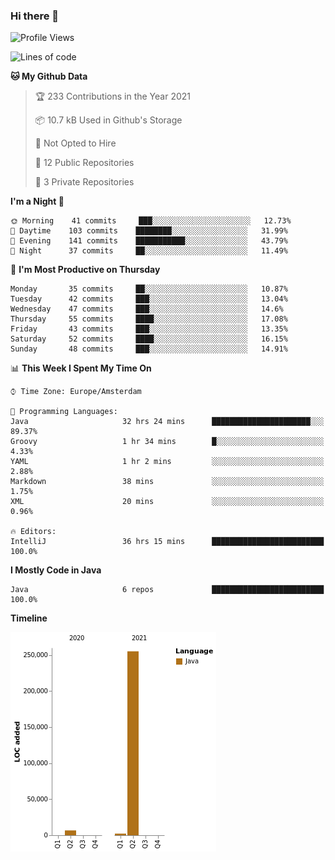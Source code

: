 ### Hi there 👋


<!--START_SECTION:waka-->
![Profile Views](http://img.shields.io/badge/Profile%20Views-0-blue)

![Lines of code](https://img.shields.io/badge/From%20Hello%20World%20I%27ve%20Written-264010%20lines%20of%20code-blue)

**🐱 My Github Data** 

> 🏆 233 Contributions in the Year 2021
 > 
> 📦 10.7 kB Used in Github's Storage 
 > 
> 🚫 Not Opted to Hire
 > 
> 📜 12 Public Repositories 
 > 
> 🔑 3 Private Repositories  
 > 
**I'm a Night 🦉** 

```text
🌞 Morning    41 commits     ███░░░░░░░░░░░░░░░░░░░░░░   12.73% 
🌆 Daytime    103 commits    ████████░░░░░░░░░░░░░░░░░   31.99% 
🌃 Evening    141 commits    ███████████░░░░░░░░░░░░░░   43.79% 
🌙 Night      37 commits     ██░░░░░░░░░░░░░░░░░░░░░░░   11.49%

```
📅 **I'm Most Productive on Thursday** 

```text
Monday       35 commits     ██░░░░░░░░░░░░░░░░░░░░░░░   10.87% 
Tuesday      42 commits     ███░░░░░░░░░░░░░░░░░░░░░░   13.04% 
Wednesday    47 commits     ███░░░░░░░░░░░░░░░░░░░░░░   14.6% 
Thursday     55 commits     ████░░░░░░░░░░░░░░░░░░░░░   17.08% 
Friday       43 commits     ███░░░░░░░░░░░░░░░░░░░░░░   13.35% 
Saturday     52 commits     ████░░░░░░░░░░░░░░░░░░░░░   16.15% 
Sunday       48 commits     ███░░░░░░░░░░░░░░░░░░░░░░   14.91%

```


📊 **This Week I Spent My Time On** 

```text
⌚︎ Time Zone: Europe/Amsterdam

💬 Programming Languages: 
Java                     32 hrs 24 mins      ██████████████████████░░░   89.37% 
Groovy                   1 hr 34 mins        █░░░░░░░░░░░░░░░░░░░░░░░░   4.33% 
YAML                     1 hr 2 mins         ░░░░░░░░░░░░░░░░░░░░░░░░░   2.88% 
Markdown                 38 mins             ░░░░░░░░░░░░░░░░░░░░░░░░░   1.75% 
XML                      20 mins             ░░░░░░░░░░░░░░░░░░░░░░░░░   0.96%

🔥 Editors: 
IntelliJ                 36 hrs 15 mins      █████████████████████████   100.0%

```

**I Mostly Code in Java** 

```text
Java                     6 repos             █████████████████████████   100.0%

```


**Timeline**

![Chart not found](https://raw.githubusercontent.com/powercasgamer/powercasgamer/master/charts/bar_graph.png) 


<!--END_SECTION:waka-->
